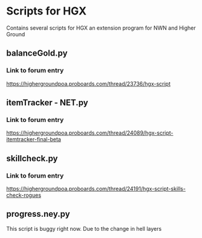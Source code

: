 # Scripts for HGX

Contains several scripts for HGX an extension program for NWN and Higher Ground

## balanceGold.py
### Link to forum entry

https://highergroundpoa.proboards.com/thread/23736/hgx-script
## itemTracker - NET.py
### Link to forum entry

https://highergroundpoa.proboards.com/thread/24089/hgx-script-itemtracker-final-beta

## skillcheck.py
### Link to forum entry

https://highergroundpoa.proboards.com/thread/24191/hgx-script-skills-check-rogues

## progress.ney.py

This script is buggy right now. Due to the change in hell layers